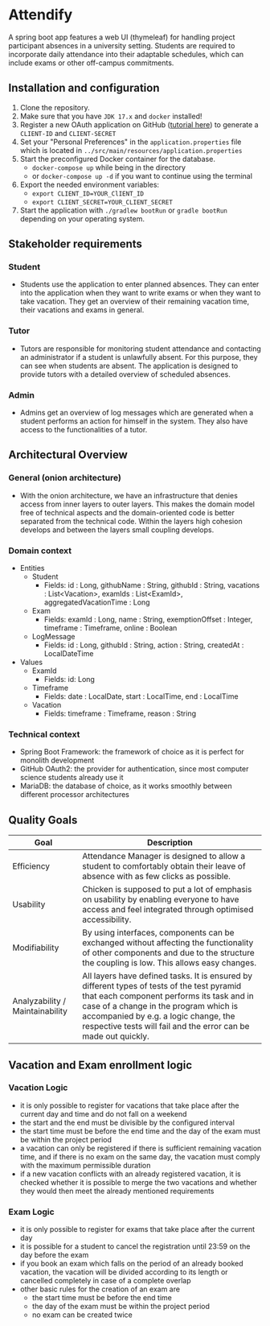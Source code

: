 # Attendify

A spring boot app features a web UI (thymeleaf) for handling project participant absences in a university setting. Students are required to incorporate daily attendance into their adaptable schedules, which can include exams or other off-campus commitments.

## Installation and configuration

1. Clone the repository.
2. Make sure that you have `JDK 17.x` and `docker` installed!
3. Register a new OAuth application on
   GitHub ([tutorial here](https://docs.github.com/en/developers/apps/building-oauth-apps/creating-an-oauth-app))
   to generate a `CLIENT-ID` and `CLIENT-SECRET`
4. Set your "Personal Preferences" in the `application.properties` file which is located
   in `../src/main/resources/application.properties`
5. Start the preconfigured Docker container for the database.
    - `docker-compose up` while being in the directory
    - or `docker-compose up -d` if you want to continue using the terminal
6. Export the needed environment variables:
    - `export CLIENT_ID=YOUR_ClIENT_ID`
    - `export CLIENT_SECRET=YOUR_CLIENT_SECRET`
7. Start the application with `./gradlew bootRun` or `gradle bootRun` depending on your operating
   system.

## Stakeholder requirements

### Student

- Students use the application to enter planned absences. They can enter into the application when
  they want to write exams or when they want to take vacation. They get an overview of their
  remaining vacation time, their vacations and exams in general.

### Tutor

- Tutors are responsible for monitoring student attendance and contacting an administrator if a
  student is unlawfully absent. For this purpose, they can see when students are absent. The
  application is designed to provide tutors with a detailed overview of scheduled absences.

### Admin

- Admins get an overview of log messages which are generated when a student performs an action for
  himself in the system. They also have access to the functionalities of a tutor.

## Architectural Overview

### General (onion architecture)

- With the onion architecture, we have an infrastructure that denies access from inner layers to
  outer layers. This makes the domain model free of technical aspects and the domain-oriented code
  is better separated from the technical code. Within the layers high cohesion develops and between
  the layers small coupling develops.

### Domain context

- Entities
    - Student
        - Fields: id : Long, githubName : String, githubId : String, vacations : List\<Vacation>,
          examIds : List\<ExamId>, aggregatedVacationTime : Long
    - Exam
        - Fields: examId : Long, name : String, exemptionOffset : Integer, timeframe : Timeframe,
          online : Boolean
    - LogMessage
        - Fields: id : Long, githubId : String, action : String, createdAt : LocalDateTime
- Values
    - ExamId
        - Fields: id: Long
    - Timeframe
        - Fields: date : LocalDate, start : LocalTime, end : LocalTime
    - Vacation
        - Fields: timeframe : Timeframe, reason : String

### Technical context

- Spring Boot Framework: the framework of choice as it is perfect for monolith development
- GitHub OAuth2: the provider for authentication, since most computer science students
  already use it
- MariaDB: the database of choice, as it works smoothly between different processor architectures

## Quality Goals

| Goal                            | Description                                                                                                                                                                                                                                                                                  |
|---------------------------------|----------------------------------------------------------------------------------------------------------------------------------------------------------------------------------------------------------------------------------------------------------------------------------------------|
| Efficiency                      | Attendance Manager is designed to allow a student to comfortably obtain their leave of absence with as few clicks as possible.                                                                                                                                                               |
| Usability                       | Chicken is supposed to put a lot of emphasis on usability by enabling everyone to have access and feel integrated through optimised accessibility.                                                                                                                                           |
| Modifiability                   | By using interfaces, components can be exchanged without affecting the functionality of other components and due to the structure the coupling is low. This allows easy changes.                                                                                                             |
| Analyzability / Maintainability | All layers have defined tasks. It is ensured by different types of tests of the test pyramid that each component performs its task and in case of a change in the program which is accompanied by e.g. a logic change, the respective tests will fail and the error can be made out quickly. |

## Vacation and Exam enrollment logic

### Vacation Logic

- it is only possible to register for vacations that take place after the current day and time and
  do not fall on a weekend
- the start and the end must be divisible by the configured interval
- the start time must be before the end time and the day of the exam must be within the project
  period
- a vacation can only be registered if there is sufficient remaining vacation time, and if there is
  no exam on the same day, the vacation must comply with the maximum permissible duration
- if a new vacation conflicts with an already registered vacation, it is checked whether it is
  possible to merge the two vacations and whether they would then meet the already mentioned
  requirements

### Exam Logic

- it is only possible to register for exams that take place after the current day
- it is possible for a student to cancel the registration until 23:59 on the day before the exam
- if you book an exam which falls on the period of an already booked vacation, the vacation will be
  divided according to its length or cancelled completely in case of a complete overlap
- other basic rules for the creation of an exam are
    - the start time must be before the end time
    - the day of the exam must be within the project period
    - no exam can be created twice
